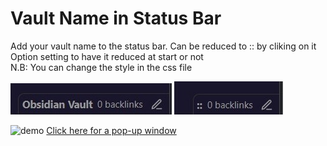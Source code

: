 # Vault Name in Status Bar  

Add your vault name to the status bar.
Can be reduced to :: by cliking on it  
Option setting to have it reduced at start or not  
N.B: You can change the style in the css file

![img1](./enlarged.jpg)  ![img2](./reduced.jpg)  

![demo](NameVaultStatusBar.gif)
[Click here for a pop-up window](popup.html) 
